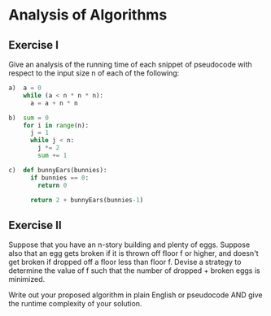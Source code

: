 # Analysis of Algorithms

## Exercise I

Give an analysis of the running time of each snippet of
pseudocode with respect to the input size n of each of the following:

```python
a)  a = 0
    while (a < n * n * n):
      a = a + n * n
```



```python
b)  sum = 0
    for i in range(n):
      j = 1
      while j < n:
        j *= 2
        sum += 1
```


```python
c)  def bunnyEars(bunnies):
      if bunnies == 0:
        return 0

      return 2 + bunnyEars(bunnies-1)
```



## Exercise II

Suppose that you have an n-story building and plenty of eggs. Suppose also that an egg gets broken if it is thrown off floor f or higher, and doesn't get broken if dropped off a floor less than floor f. Devise a strategy to determine the value of f such that the number of dropped + broken eggs is minimized.

Write out your proposed algorithm in plain English or pseudocode AND give the runtime complexity of your solution.

